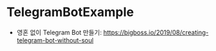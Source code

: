 # TelegramBotExample

* 영혼 없이 Telegram Bot 만들기: https://bigboss.io/2019/08/creating-telegram-bot-without-soul
